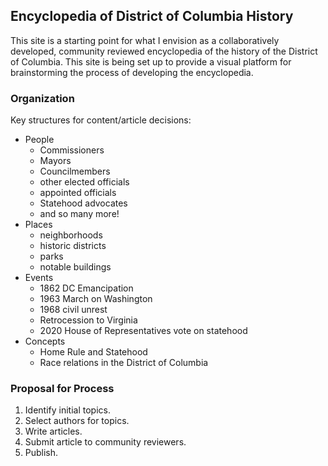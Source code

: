 ## Encyclopedia of District of Columbia History

This site is a starting point for what I envision as a collaboratively developed, community reviewed encyclopedia of the history of the District of Columbia. This site is being set up to provide a visual platform for brainstorming the process of developing the encyclopedia.

### Organization
Key structures for content/article decisions:
- People
    - Commissioners
    - Mayors
    - Councilmembers
    - other elected officials
   - appointed officials
   - Statehood advocates
   - and so many more!
- Places
    - neighborhoods
    - historic districts
    - parks
    - notable buildings
- Events
    - 1862 DC Emancipation
    - 1963 March on Washington
    - 1968 civil unrest
    - Retrocession to Virginia
    - 2020 House of Representatives vote on statehood
- Concepts
    - Home Rule and Statehood
    - Race relations in the District of Columbia

### Proposal for Process

1. Identify initial topics.
1. Select authors for topics.
1. Write articles.
1. Submit article to community reviewers.
1. Publish.

